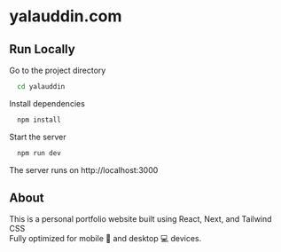 
# yalauddin.com



## Run Locally

Go to the project directory

```bash
  cd yalauddin
```

Install dependencies

```bash
  npm install
```

Start the server

```bash
  npm run dev
```

The server runs on http://localhost:3000


## About

This is a personal portfolio website built using React, Next, and Tailwind CSS\
Fully optimized for mobile 📱 and desktop 💻 devices.
